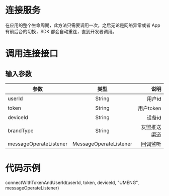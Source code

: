 # 连接服务
在应用的整个生命周期，此方法只需要调用一次，之后无论是网络异常或者 App 有前后台的切换，SDK 都会自动重连，直到开发者调用。

# 调用连接接口
## 输入参数
参数|类型|说明
-|:-:|-:
userId|String|用户id
token|String|用户token
deviceId|String|设备id
brandType|String|友盟推送渠道
messageOperateListener|MessageOperateListener|回调监听

# 代码示例
connectWithTokenAndUserId(userId, token, deviceId, "UMENG", messageOperateListener)
